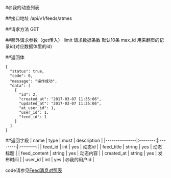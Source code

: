#@我的动态列表

##接口地址
/api/v1/feeds/atmes

##请求方法
GET

##额外请求参数（get传入）
limit 请求数据条数  默认10条
max_id 用来翻页的记录id(对应数据体里的id)

##返回体
```json5
{
  "status": true,
  "code": 0,
  "message": "操作成功",
  "data": [
    {
      "id": 2,
      "created_at": "2017-03-07 11:35:06",
      "updated_at": "2017-03-07 11:35:06",
      "at_user_id": 1,
      "user_id": 1,
      "feed_id": 1
    }
  ]
}
```

##返回字段
| name          | type     | must     | description |
|---------------|:--------:|:--------:|:--------:|
| feed_id       | int      | yes      | 动态id |
| feed_title    | string	 | yes		  | 动态标题 |
| feed_content  | string   | yes 	    | 动态内容 |
| created_at    | string   | yes      | 发布时间 |
| user_id       | int      | yes      | @我的用户id |

code请参见[Feed消息对照表](Feed消息对照表.md)